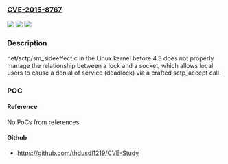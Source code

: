 ### [CVE-2015-8767](https://cve.mitre.org/cgi-bin/cvename.cgi?name=CVE-2015-8767)
![](https://img.shields.io/static/v1?label=Product&message=n%2Fa&color=blue)
![](https://img.shields.io/static/v1?label=Version&message=n%2Fa&color=blue)
![](https://img.shields.io/static/v1?label=Vulnerability&message=n%2Fa&color=brighgreen)

### Description

net/sctp/sm_sideeffect.c in the Linux kernel before 4.3 does not properly manage the relationship between a lock and a socket, which allows local users to cause a denial of service (deadlock) via a crafted sctp_accept call.

### POC

#### Reference
No PoCs from references.

#### Github
- https://github.com/thdusdl1219/CVE-Study

